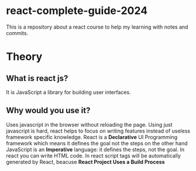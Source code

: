# react-complete-guide-2024
This is a repository about a react course to help my learning with notes and commits.

# Theory
## What is react js?
It is JavaScript a library for building user interfaces.
## Why would you use it?
Uses javascript in the browser without reloading the page. Using just javascript is hard, react helps to focus on writing features instead of useless framework specific knowledge. 
React is a **Declarative** UI Programming framework which means it defines the goal not the steps on the other hand JavaScript is an **Imperative** language: it defines the steps, not the goal. In react you can write HTML code.
In react script tags will be automatically generated by React, beacuse **React Project Uses a Build Process**


